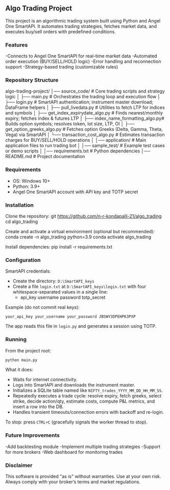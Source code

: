 ## Algo Trading Project

This project is an algorithmic trading system built using Python and Angel One SmartAPI. It automates trading strategies, fetches market data, and executes buy/sell orders with predefined conditions.

### Features
-Connects to Angel One SmartAPI for real-time market data
-Automated order execution (BUY/SELL/HOLD logic)
-Error handling and reconnection support
-Strategy-based trading (customizable rules)

### Repository Structure
algo-trading-project/
│── source_code/ # Core trading scripts and strategy logic
│ ├── main.py # Orchestrates the trading loop and execution flow
│ ├── login.py # SmartAPI authentication; instrument master download; DataFrame helpers
│ ├── pull_livedata.py # Utilities to fetch LTP for indices and symbols
│ ├── get_index_expirydate_algo.py # Finds nearest/monthly expiry; fetches index & futures LTP
│ ├── index_name_formatting_algo.py# Builds option symbols; resolves token, lot size, LTP, OI
│ ├── get_option_greeks_algo.py # Fetches option Greeks (Delta, Gamma, Theta, Vega) via SmartAPI
│ └── transaction_cost_algo.py # Estimates transaction charges for BUY/SELL/HOLD operations
│
│── application/ # Main application files to run trading bot
│
│── sample_test/ # Example test cases or demo scripts
│
│── requirements.txt # Python dependencies
│── README.md # Project documentation

### Requirements
- OS: Windows 10+
- Python: 3.9+
- Angel One SmartAPI account with API key and TOTP secret

### Installation
Clone the repository:
git https://github.com/n-r-kondapalli-21/algo_trading
cd algo_trading

Create and activate a virtual environment (optional but recommended):
conda create -n algo_trading python=3.9
conda activate algo_trading

Install dependencies:
pip install -r requirements.txt

### Configuration
  SmartAPI credentials:
- Create the directory: `D:\SmartAPI_keys`
- Create a file `login.txt` at `D:\SmartAPI_keys\login.txt` with four whitespace-separated values in a single line:
  - api_key username password totp_secret

Example (do not commit real keys):
```
your_api_key your_username your_password JBSWY3DPEHPK3PXP
```
The app reads this file in `login.py` and generates a session using TOTP.

### Running
From the project root:

```bash
python main.py
```
What it does:
- Waits for internet connectivity.
- Logs into SmartAPI and downloads the instrument master.
- Initializes a SQLite table named like `NIFTY_trades_YYYY_MM_DD_HH_MM_SS`.
- Repeatedly executes a trade cycle: resolve expiry, fetch greeks, select strike, decide action/qty, estimate costs, compute P&L metrics, and        insert a row into the DB.
- Handles transient timeouts/connection errors with backoff and re-login.

To stop: press `CTRL+C` (gracefully signals the worker thread to stop).

### Future Improvements
-Add backtesting module
-Implement multiple trading strategies
-Support for more brokers
-Web dashboard for monitoring trades

### Disclaimer
This software is provided "as is" without warranties. Use at your own risk. Always comply with your broker’s terms and market regulations.

